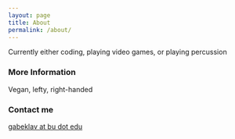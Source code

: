 ```yaml
---
layout: page
title: About
permalink: /about/
---
```


Currently either coding, playing video games, or playing percussion

### More Information

Vegan, lefty, right-handed

### Contact me

[gabeklav at bu dot edu](mailto:gabeklav@bu.edu)